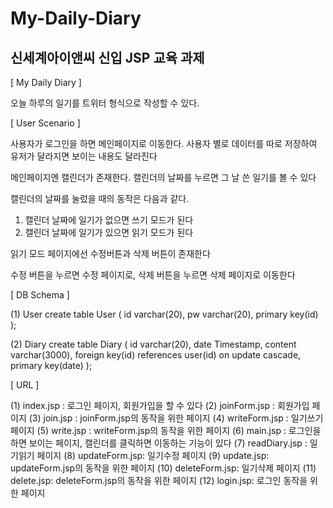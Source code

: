 # My-Daily-Diary

## 신세계아이앤씨 신입 JSP 교육 과제

[ My Daily Diary ]

오늘 하루의 일기를 트위터 형식으로 작성할 수 있다.

[ User Scenario ]

사용자가 로그인을 하면 메인페이지로 이동한다.
사용자 별로 데이터를 따로 저장하여 유저가 달라지면 보이는 내용도 달라진다


메인페이지엔 캘린더가 존재한다.
캘린더의 날짜를 누르면 그 날 쓴 일기를 볼 수 있다


캘린더의 날짜를 눌렀을 때의 동작은 다음과 같다. 
1. 캘린더 날짜에 일기가 없으면 쓰기 모드가 된다
2. 캘린더 날짜에 일기가 있으면 읽기 모드가 된다


읽기 모드 페이지에선 수정버튼과 삭제 버튼이 존재한다


수정 버튼을 누르면 수정 페이지로, 삭제 버튼을 누르면 삭제 페이지로 이동한다

[ DB Schema ]

(1) User
create table User (
	id varchar(20),
	pw varchar(20),
	primary key(id)
);


(2) Diary
create table Diary (
	id varchar(20), 
	date Timestamp,
	content varchar(3000),
	foreign key(id) references user(id) on update cascade,
	primary key(date)
); 


[ URL ]

(1) index.jsp : 로그인 페이지, 회원가입을 할 수 있다
(2) joinForm.jsp : 회원가입 페이지
(3) join.jsp : joinForm.jsp의 동작을 위한 페이지
(4) writeForm.jsp : 일기쓰기 페이지
(5) write.jsp : writeForm.jsp의 동작을 위한 페이지
(6) main.jsp : 로그인을 하면 보이는 페이지, 캘린더를 클릭하면 이동하는 기능이 있다
(7) readDiary.jsp : 일기읽기 페이지
(8) updateForm.jsp: 일기수정 페이지
(9) update.jsp: updateForm.jsp의 동작을 위한 페이지
(10) deleteForm.jsp: 일기삭제 페이지
(11) delete.jsp: deleteForm.jsp의 동작을 위한 페이지
(12) login.jsp: 로그인 동작을 위한 페이지
